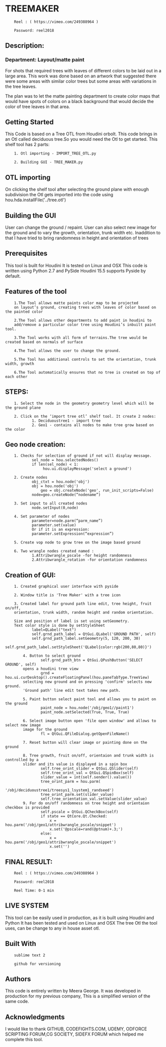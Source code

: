 # TREEMAKER

		Reel : ( https://vimeo.com/249388964 )

		Password: reel2018
		
## Description:

### Department: Layout/matte paint

For shots that required trees with leaves of different colors to be laid out in a large area. This work was done based on an artwork that suggested there were some areas with similar color trees but some areas with variations in the tree leaves.

The plan was to let the matte painting department to create color maps that would have spots of colors on a black background that would decide the color of tree leaves in that area.


## Getting Started
This Code is based on a Tree OTL from Houdini orbolt.
This code brings in an Otl called deciduous tree.So you would need the Otl to get started.
This shelf tool has 2 parts:

		1. Otl importing - IMPORT_TREE_OTL.py

		2. Building GUI - TREE_MAKER.py

## OTL importing
On clicking the shelf tool after selecting the ground plane with enough subdivision the Otl gets imported into the code using
hou.hda.installFile('../tree.otl')

## Building the GUI
User can change the ground / repaint. User can also select new image for the ground 
and to vary the growth, orientation, trunk width etc.
Inaddition to that I have tried to bring randomness in height and orientation of trees

    
## Prerequisites
This tool is built for Houdini
It is tested on Linux and OSX
This code is written using Python 2.7 and PySide
Houdini 15.5 supports Pyside by default.



## Features of the tool

		1.The Tool allows matte paints color map to be projected 
  		on layout’s ground, creating trees with leaves of color based on the painted color

		2.The Tool allows other departments to add paint in houdini to 
  		add/remove a particular color tree using Houdini’s inbuilt paint tool.

		3.The Tool works with all form of terrains.The tree would be created based on normals of surface

		4.The Tool allows the user to change the ground.

		5.The Tool has additional controls to set the orientation, trunk width, growth

		6.The Tool automatically ensures that no tree is created on top of each other

## STEPS:

		1. Select the node in the geometry geometry level which will be the ground plane

		2. Click on the ‘import tree otl’ shelf tool. It create 2 nodes: 
				1. Deciduoustree1 - import tree 
				2. Geo1 - contains all nodes to make tree grow based on the color 
				
## Geo node creation:

		1. Checks for selection of ground if not will display message.
				sel_node = hou.selectedNodes()
				if len(sel_node) < 1:
		   			 hou.ui.displayMessage('select a ground')
					 
		2. Create nodes 
				obj_ctxt = hou.node('obj')
		   		obj = hou.node('obj')
		    		geo = obj.createNode('geo', run_init_scripts=False)
				node=geo.createNode(“nodename”)
				
		3. Set input to all created nodes
				node.setInput(0,node)
				
		4. Set parameter of nodes
				parameter=node.parm(“parm_name”)
				parameter.set(value)
				Or if it is an expression:
				parameter.setExpression(“expression”)
				
		5. Create vop node to grow tree on the image based ground

		6. Two wrangle nodes created named :
				1.Attribwrangle_pscale -for height randomness
				2.Attribwrangle_rotation -for orientation randomness

## Creation of GUI:

		1. Created graphical user interface with pyside

		2. Window title is 'Tree Maker' with a tree icon

		3. Created label for ground path line edit, tree height, fruit on/off,  
		orientation, trunk width, random height and random orientation. 

		Size and position of label is set using setGeometry. 
		Text color style is done by setStyleSheet
				label=QLabel("text")
				self.grnd_path_label = QtGui.QLabel('GROUND PATH', self)
				self.grnd_path_label.setGeometry(5, 120, 200, 30)
				self.grnd_path_label.setStyleSheet('QLabel{color:rgb(200,80,80)}')

	        4. Button to select ground
	        		self.grnd_path_btn = QtGui.QPushButton('SELECT GROUND', self)
	        opens a houdini tree view
	         		grnd = hou.ui.curDesktop().createFloatingPanel(hou.paneTabType.TreeView)
	        selecting new ground and on pressing 'confirm' selects new ground.
	        'Ground path' line edit text takes new path.

	        5. Paint button select paint tool and allows you to paint on the ground
	         		paint_node = hou.node('/obj/geo1//paint1')
	        		paint_node.setSelected(True, True, True) 

	        6. Select image button open 'file open window' and allows to select new image 
	        image for the ground
	        		fl = QtGui.QFileDialog.getOpenFileName()

	        7. Reset button will clear image or painting done on the ground

	        8. Tree growth, fruit on/off, orientaion and trunk width is controlled by a
	        slider and its value is displayed in a spin box
	        		self.tree_orint_slider = QtGui.QSlider(self)
	        		self.tree_orint_val = QtGui.QSpinBox(self)
	        		slider_value = int(self.sender().value())
	        		tree_orint_parm = hou.parm(
		        		                     '/obj/deciduoustree1/treesys1_lsystem1_randseed')
		        	tree_orint_parm.set(slider_value)
		        	self.tree_orientation_val.setValue(slider_value)	                  
		    9. For do on/off randomness on tree height and orientaion checkbox is provided
		    		self.pscale = QtGui.QCheckBox(self)
		    		if state == QtCore.Qt.Checked:
			            x = hou.parm('/obj/geo1/attribwrangle_pscale/snippet')
			            x.set('@pscale=rand(@ptnum)+.3;')
		        	else:
			            x = hou.parm('/obj/geo1/attribwrangle_pscale/snippet')
			            x.set('')
                                           


## FINAL RESULT:

		Reel : ( https://vimeo.com/249388964 )

		Password: reel2018

		Reel Time: 0-1 min


## LIVE SYSTEM
This tool can be easily used in production, as it is built using Houdini and Python
It has been tested and used on Linux and OSX
The tree Otl the tool uses, can be change to any in house asset otl. 

## Built With
		sublime text 2

		github for versioning

## Authors
This code is entirely written by Meera George.
It was developed in production for my previous company,
This is a simplified version of the same code.

## Acknowledgments
I would like to thank
GITHUB, CODEFIGHTS.COM, UDEMY, ODFORCE SCRIPTING FORUM,CG SOCIETY,
SIDEFX FORUM which helped me complete this tool.


